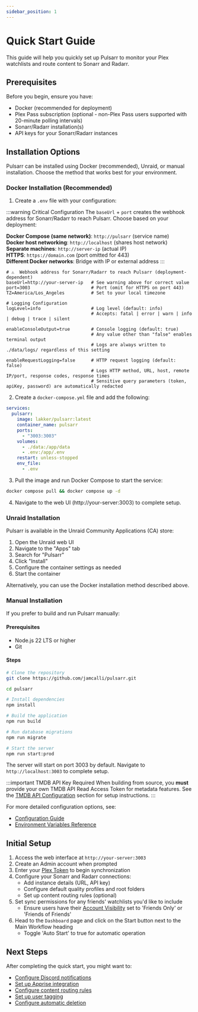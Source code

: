 ```yaml
---
sidebar_position: 1
---
```


# Quick Start Guide

This guide will help you quickly set up Pulsarr to monitor your Plex watchlists and route content to Sonarr and Radarr.

## Prerequisites

Before you begin, ensure you have:

- Docker (recommended for deployment)
- Plex Pass subscription (optional - non-Plex Pass users supported with 20-minute polling intervals)
- Sonarr/Radarr installation(s)
- API keys for your Sonarr/Radarr instances

## Installation Options

Pulsarr can be installed using Docker (recommended), Unraid, or manual installation. Choose the method that works best for your environment.

### Docker Installation (Recommended)

1. Create a `.env` file with your configuration:

:::warning Critical Configuration
The `baseUrl` + `port` creates the webhook address for Sonarr/Radarr to reach Pulsarr. Choose based on your deployment:

**Docker Compose (same network)**: `http://pulsarr` (service name)  
**Docker host networking**: `http://localhost` (shares host network)  
**Separate machines**: `http://server-ip` (actual IP)  
**HTTPS**: `https://domain.com` (port omitted for 443)  
**Different Docker networks**: Bridge with IP or external address
:::

```plaintext
# ⚠️  Webhook address for Sonarr/Radarr to reach Pulsarr (deployment-dependent)
baseUrl=http://your-server-ip   # See warning above for correct value
port=3003                       # Port (omit for HTTPS on port 443)
TZ=America/Los_Angeles          # Set to your local timezone

# Logging Configuration
logLevel=info                   # Log level (default: info)
                                # Accepts: fatal | error | warn | info | debug | trace | silent

enableConsoleOutput=true        # Console logging (default: true)
                                # Any value other than "false" enables terminal output
                                # Logs are always written to ./data/logs/ regardless of this setting

enableRequestLogging=false      # HTTP request logging (default: false)
                                # Logs HTTP method, URL, host, remote IP/port, response codes, response times
                                # Sensitive query parameters (token, apiKey, password) are automatically redacted
```

2. Create a `docker-compose.yml` file and add the following:

```yaml
services:
  pulsarr:
    image: lakker/pulsarr:latest
    container_name: pulsarr
    ports:
      - "3003:3003"
    volumes:
      - ./data:/app/data
      - .env:/app/.env
    restart: unless-stopped
    env_file:
      - .env
```

3. Pull the image and run Docker Compose to start the service:

```bash
docker compose pull && docker compose up -d
```

4. Navigate to the web UI (http://your-server:3003) to complete setup.

### Unraid Installation

Pulsarr is available in the Unraid Community Applications (CA) store:

1. Open the Unraid web UI
2. Navigate to the "Apps" tab
3. Search for "Pulsarr"
4. Click "Install"
5. Configure the container settings as needed
6. Start the container

Alternatively, you can use the Docker installation method described above.

### Manual Installation

If you prefer to build and run Pulsarr manually:

#### Prerequisites
- Node.js 22 LTS or higher
- Git

#### Steps

```bash
# Clone the repository
git clone https://github.com/jamcalli/pulsarr.git

cd pulsarr

# Install dependencies
npm install

# Build the application
npm run build

# Run database migrations
npm run migrate

# Start the server
npm run start:prod
```

The server will start on port 3003 by default. Navigate to `http://localhost:3003` to complete setup.

:::important TMDB API Key Required
When building from source, you **must** provide your own TMDB API Read Access Token for metadata features. See the [TMDB API Configuration](../development/environment-variables#tmdb-api-configuration) section for setup instructions.
:::

For more detailed configuration options, see:
- [Configuration Guide](configuration)
- [Environment Variables Reference](../development/environment-variables)

## Initial Setup

1. Access the web interface at `http://your-server:3003`
2. Create an Admin account when prompted
3. Enter your [Plex Token](https://support.plex.tv/articles/204059436-finding-an-authentication-token-x-plex-token/) to begin synchronization
4. Configure your Sonarr and Radarr connections:
   - Add instance details (URL, API key)
   - Configure default quality profiles and root folders
   - Set up content routing rules (optional)
5. Set sync permissions for any friends' watchlists you'd like to include
   - Ensure users have their [Account Visibility](https://app.plex.tv/desktop/#!/settings/account) set to 'Friends Only' or 'Friends of Friends'
6. Head to the `Dashboard` page and click on the Start button next to the Main Workflow heading
   - Toggle 'Auto Start' to true for automatic operation

## Next Steps

After completing the quick start, you might want to:

- [Configure Discord notifications](../notifications/discord)
- [Set up Apprise integration](../notifications/apprise)
- [Configure content routing rules](../features/content-routing)
- [Set up user tagging](../utilities/07-user-tagging.md)
- [Configure automatic deletion](../utilities/02-delete-sync.md)